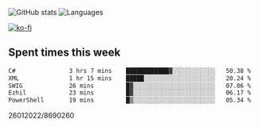 ![GitHub stats](https://github-readme-stats.vercel.app/api?username=emipa606&theme=github_dark&show_icons=true) 
![Languages](https://github-readme-stats.vercel.app/api/top-langs/?username=emipa606&theme=github_dark&layout=compact)

[![ko-fi](https://ko-fi.com/img/githubbutton_sm.svg)](https://ko-fi.com/G2G55DDYD)

## Spent times this week
<!--START_SECTION:waka-->

```txt
C#               3 hrs 7 mins    ████████████▓░░░░░░░░░░░░   50.38 %
XML              1 hr 15 mins    █████░░░░░░░░░░░░░░░░░░░░   20.24 %
SWIG             26 mins         █▓░░░░░░░░░░░░░░░░░░░░░░░   07.06 %
Ezhil            23 mins         █▓░░░░░░░░░░░░░░░░░░░░░░░   06.17 %
PowerShell       19 mins         █▒░░░░░░░░░░░░░░░░░░░░░░░   05.34 %
```

<!--END_SECTION:waka-->


26012022/8690260
